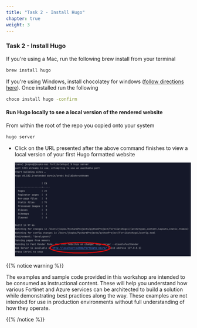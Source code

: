 ```yaml
---
title: "Task 2 - Install Hugo"
chapter: true
weight: 3
---
```


### Task 2 - Install Hugo 

If you're using a Mac, run the following brew install from your terminal

```sh
brew install hugo 
```

If you're using Windows, install chocolatey for windows ([follow directions here](https://chocolatey.org/install)).  Once installed run the following

```sh
choco install hugo -confirm
```

#### Run Hugo locally to see a local version of the rendered website

From within the root of the repo you copied onto your system

```sh
hugo server
```

* Click on the URL presented after the above command finishes to view a local version of your first Hugo formatted website



    ![hugoServer](hugoServer.jpg)



{{% notice warning %}}
<p style='text-align: left;'>
The examples and sample code provided in this workshop are intended to be consumed as instructional content. These will help you understand how various Fortinet and Azure services can be architected to build a solution while demonstrating best practices along the way. These examples are not intended for use in production environments without full understanding of how they operate.
</p>
{{% /notice %}}